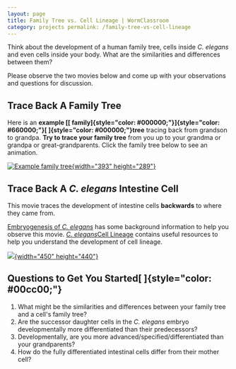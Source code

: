 ```yaml
---
layout: page
title: Family Tree vs. Cell Lineage | WormClassroom
category: projects permalink: /family-tree-vs-cell-lineage
---
```

Think about the development of a human family tree, cells inside *C.
elegans* and even cells inside your body. What are the similarities and
differences between them?

Please observe the two movies below and come up with your observations
and questions for discussion.

Trace Back A Family Tree
------------------------

Here is an **example [[
family]{style="color: #000000;"}]{style="color: #660000;"}[
]{style="color: #000000;"}tree** tracing back from grandson to grandpa.
**Try to trace your family tree** from you up to your grandma or grandpa
or great-grandparents. Click the family tree below to see an animation.

[![Example family tree](files/worm/FamilyTraceBack.png){width="393"
height="289"}](files/worm/FamilyTraceBack.swf "Family tree animation opens in new window")

Trace Back A *C. elegans* Intestine Cell
----------------------------------------

This movie traces the development of intestine cells **backwards** to
where they came from.

[Embryogenesis of *C. elegans*](embryogenesis-c-elegans) has some
background information to help you observe this movie. *[C.
elegans](c-elegans-cell-lineage)*[Cell Lineage](c-elegans-cell-lineage)
contains useful resources to help you understand the development of cell
lineage.

[![](files/worm/LineageTraceBack.jpg){width="450"
height="440"}](files/worm/LineageTraceBack.swf "Lineage animation opens in new window")

Questions to Get You Started[ ]{style="color: #00cc00;"}
--------------------------------------------------------

1.  What might be the similarities and differences between your family
    tree and a cell's family tree?
2.  Are the successor daughter cells in the *C. elegans* embryo
    developmentally more differentiated than their predecessors?
3.  Developmentally, are you more advanced/specified/differentiated than
    your grandparents?
4.  How do the fully differentiated intestinal cells differ from their
    mother cell?

